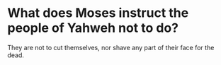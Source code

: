 # What does Moses instruct the people of Yahweh not to do?

They are not to cut themselves, nor shave any part of their face for the dead.
